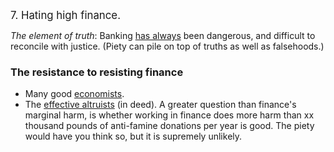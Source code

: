 <big>7. Hating high finance.</big><br>

<i>The element of truth</i>: Banking <a href="http://en.wikipedia.org/wiki/List_of_economic_crises">has always</a> been dangerous, and difficult to reconcile with justice. (Piety can pile on top of truths as well as falsehoods.)

<div class="accordion">
	<h3>The resistance to resisting finance</h3>
	<div>
	<ul>
		<li>Many good <a href="http://www.economist.com/news/essays/21600451-finance-not-merely-prone-crises-it-shaped-them-five-historical-crises-show-how-aspects-today-s-fina">economists</a>.</li>
<!--  -->
		<li>The <a href="http://www.effective-altruism.com/ea/4n/what_is_earning_to_give/">effective altruists</a> (in deed). A greater question than finance's marginal harm, is whether working in finance does more harm than xx thousand pounds of anti-famine donations per year is good. The piety would have you think so, but it is supremely unlikely.</li>
	</ul>
	</div>
</div>


<br /><br /><br />

